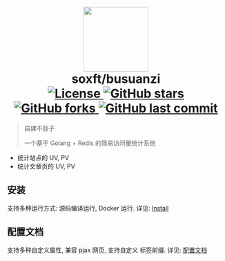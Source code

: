 <h1 align="center">
  <br>
  <a href="https://busuanzi.9420.ltd/" alt="logo" ><img src="https://cdn.iirose.cn/bsz/favicon.svg" width="150"/></a>
  <br>
    soxft/busuanzi
  <br>
  <a href="http://www.apache.org/licenses/LICENSE-2.0.html"> 
    <img src="https://img.shields.io/github/license/soxft/busuanzi.svg?style=for-the-badge" alt="License">
  </a>
  <a href="https://github.com/soxft/busuanzi/stargazers"> 
    <img src="https://img.shields.io/github/stars/soxft/busuanzi.svg?style=for-the-badge" alt="GitHub stars">
  </a>
  <a href="https://github.com/soxft/busuanzi/network/members"> 
    <img src="https://img.shields.io/github/forks/soxft/busuanzi.svg?style=for-the-badge" alt="GitHub forks">
  </a> 
  <a href = "https://github.com/soxft/busuanzi/releases">
    <img alt="GitHub last commit" src="https://img.shields.io/github/last-commit/soxft/busuanzi?style=for-the-badge">
  </a>
</h1>

> 自建不蒜子
> 
> 一个基于 Golang + Redis 的简易访问量统计系统

  - 统计站点的 UV, PV
  - 统计文章页的 UV, PV

## 安装

支持多种运行方式: 源码编译运行, Docker 运行. 详见: [Install](https://github.com/soxft/busuanzi/wiki/Install)

## 配置文档

支持多种自定义属性, 兼容 pjax 网页, 支持自定义 标签前缀. 详见: [配置文档](https://github.com/soxft/busuanzi/wiki/Helper)

